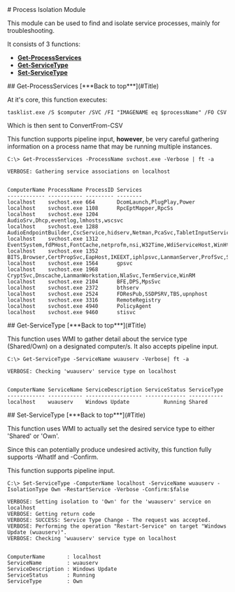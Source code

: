 <a name="Title">
# Process Isolation Module

This module can be used to find and isolate service processes, mainly for troubleshooting.

It consists of 3 functions:
* [**Get-ProcessServices**](#Get-ProcessServices)
* [**Get-ServiceType**](#Get-ServiceType)
* [**Set-ServiceType**](#Set-ServiceType)

<a name="Get-ProcessServices">
## Get-ProcessServices
[***Back to top***](#Title)

At it's core, this function executes:
```
tasklist.exe /S $computer /SVC /FI "IMAGENAME eq $processName" /FO CSV
```

Which is then sent to ConvertFrom-CSV

This function supports pipeline input, **however**, be very careful gathering information on a process name that may be running multiple instances.

```
C:\> Get-ProcessServices -ProcessName svchost.exe -Verbose | ft -a

VERBOSE: Gathering service associations on localhost


ComputerName ProcessName ProcessID Services
------------ ----------- --------- --------
localhost    svchost.exe 664       DcomLaunch,PlugPlay,Power
localhost    svchost.exe 1108      RpcEptMapper,RpcSs
localhost    svchost.exe 1204      AudioSrv,Dhcp,eventlog,lmhosts,wscsvc
localhost    svchost.exe 1288      AudioEndpointBuilder,CscService,hidserv,Netman,PcaSvc,TabletInputService,TrkWks,UmRdpService,UxSms,Wlansvc,wudfsvc
localhost    svchost.exe 1312      EventSystem,fdPHost,FontCache,netprofm,nsi,W32Time,WdiServiceHost,WinHttpAutoProxySvc
localhost    svchost.exe 1352      BITS,Browser,CertPropSvc,EapHost,IKEEXT,iphlpsvc,LanmanServer,ProfSvc,Schedule,SENS,SessionEnv,ShellHWDetection,Themes,Winmgmt,wuauserv
localhost    svchost.exe 1564      gpsvc
localhost    svchost.exe 1968      CryptSvc,Dnscache,LanmanWorkstation,NlaSvc,TermService,WinRM
localhost    svchost.exe 2104      BFE,DPS,MpsSvc
localhost    svchost.exe 2372      bthserv
localhost    svchost.exe 2524      FDResPub,SSDPSRV,TBS,upnphost
localhost    svchost.exe 3316      RemoteRegistry
localhost    svchost.exe 4940      PolicyAgent
localhost    svchost.exe 9460      stisvc
```

<a name="Get-ServiceType">
## Get-ServiceType
[***Back to top***](#Title)

This function uses WMI to gather detail about the service type (Shared/Own) on a designated computer/s. It also accepts pipeline input.

```
C:\> Get-ServiceType -ServiceName wuauserv -Verbose| ft -a

VERBOSE: Checking 'wuauserv' service type on localhost


ComputerName ServiceName ServiceDescription ServiceStatus ServiceType
------------ ----------- ------------------ ------------- -----------
localhost    wuauserv    Windows Update           Running Shared
```

<a name="Set-ServiceType">
## Set-ServiceType
[***Back to top***](#Title)

This function uses WMI to actually set the desired service type to either 'Shared' or 'Own'.

Since this can potentially produce undesired activity, this function fully supports -WhatIf and -Confirm.

This function supports pipeline input.

```
C:\> Set-ServiceType -ComputerName localhost -ServiceName wuauserv -IsolationType Own -RestartService -Verbose -Confirm:$false

VERBOSE: Setting isolation to 'Own' for the 'wuauserv' service on localhost
VERBOSE: Getting return code
VERBOSE: SUCCESS: Service Type Change - The request was accepted.
VERBOSE: Performing the operation "Restart-Service" on target "Windows Update (wuauserv)".
VERBOSE: Checking 'wuauserv' service type on localhost


ComputerName       : localhost
ServiceName        : wuauserv
ServiceDescription : Windows Update
ServiceStatus      : Running
ServiceType        : Own
```
